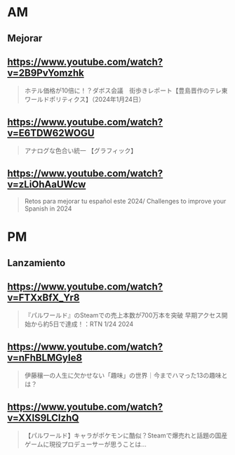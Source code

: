 # AM

## Mejorar

## https://www.youtube.com/watch?v=2B9PvYomzhk

> ホテル価格が10倍に！？ダボス会議　街歩きレポート【豊島晋作のテレ東ワールドポリティクス】（2024年1月24日）

## https://www.youtube.com/watch?v=E6TDW62WOGU

> アナログな色合い統一 【グラフィック】

## https://www.youtube.com/watch?v=zLiOhAaUWcw

> Retos para mejorar tu español este 2024/ Challenges to improve your Spanish in 2024

# PM

## Lanzamiento

## https://www.youtube.com/watch?v=FTXxBfX_Yr8

> 『パルワールド』のSteamでの売上本数が700万本を突破 早期アクセス開始から約5日で達成！：RTN 1/24 2024

## https://www.youtube.com/watch?v=nFhBLMGyIe8

> 伊藤穰一の人生に欠かせない「趣味」の世界｜今までハマった13の趣味とは？

## https://www.youtube.com/watch?v=XXlS9LCIzhQ

> 【パルワールド】キャラがポケモンに酷似？Steamで爆売れと話題の国産ゲームに現役プロデューサーが思うことは…

